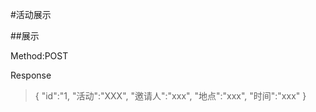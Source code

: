 #活动展示

##展示

Method:POST

Response
>{
    "id":"1,
    "活动":"XXX",
    "邀请人":"xxx",
    "地点":"xxx",
    "时间":"xxx"
}